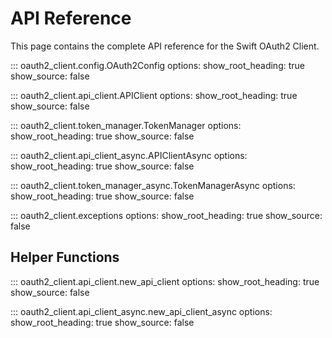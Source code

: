 # API Reference

This page contains the complete API reference for the Swift OAuth2 Client.

::: oauth2_client.config.OAuth2Config
    options:
      show_root_heading: true
      show_source: false

::: oauth2_client.api_client.APIClient
    options:
      show_root_heading: true
      show_source: false

::: oauth2_client.token_manager.TokenManager
    options:
      show_root_heading: true
      show_source: false

::: oauth2_client.api_client_async.APIClientAsync
    options:
      show_root_heading: true
      show_source: false

::: oauth2_client.token_manager_async.TokenManagerAsync
    options:
      show_root_heading: true
      show_source: false

::: oauth2_client.exceptions
    options:
      show_root_heading: true
      show_source: false

## Helper Functions

::: oauth2_client.api_client.new_api_client
    options:
      show_root_heading: true
      show_source: false

::: oauth2_client.api_client_async.new_api_client_async
    options:
      show_root_heading: true
      show_source: false